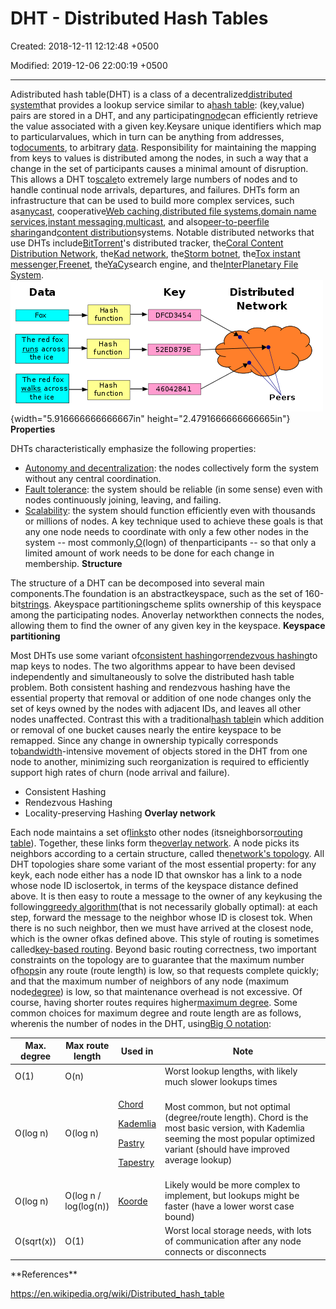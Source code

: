 # DHT - Distributed Hash Tables

Created: 2018-12-11 12:12:48 +0500

Modified: 2019-12-06 22:00:19 +0500

---

Adistributed hash table(DHT) is a class of a decentralized[distributed system](https://en.wikipedia.org/wiki/Distributed_computing)that provides a lookup service similar to a[hash table](https://en.wikipedia.org/wiki/Hash_table): (key,value) pairs are stored in a DHT, and any participating[node](https://en.wikipedia.org/wiki/Node_(networking))can efficiently retrieve the value associated with a given key.Keysare unique identifiers which map to particularvalues, which in turn can be anything from addresses, to[documents](https://en.wikipedia.org/wiki/Electronic_document), to arbitrary [data](https://en.wikipedia.org/wiki/Data_(computing)). Responsibility for maintaining the mapping from keys to values is distributed among the nodes, in such a way that a change in the set of participants causes a minimal amount of disruption. This allows a DHT to[scale](https://en.wikipedia.org/wiki/Scale_(computing))to extremely large numbers of nodes and to handle continual node arrivals, departures, and failures.
DHTs form an infrastructure that can be used to build more complex services, such as[anycast](https://en.wikipedia.org/wiki/Anycast), cooperative[Web caching](https://en.wikipedia.org/wiki/Web_cache),[distributed file systems](https://en.wikipedia.org/wiki/Distributed_file_system),[domain name services](https://en.wikipedia.org/wiki/Domain_name_system),[instant messaging](https://en.wikipedia.org/wiki/Instant_messaging),[multicast](https://en.wikipedia.org/wiki/Multicast), and also[peer-to-peer](https://en.wikipedia.org/wiki/Peer-to-peer)[file sharing](https://en.wikipedia.org/wiki/File_sharing)and[content distribution](https://en.wikipedia.org/wiki/Content_distribution)systems. Notable distributed networks that use DHTs include[BitTorrent](https://en.wikipedia.org/wiki/BitTorrent_(protocol))'s distributed tracker, the[Coral Content Distribution Network](https://en.wikipedia.org/wiki/Coral_Content_Distribution_Network), the[Kad network](https://en.wikipedia.org/wiki/Kad_network), the[Storm botnet](https://en.wikipedia.org/wiki/Storm_botnet), the[Tox instant messenger](https://en.wikipedia.org/wiki/Tox_(protocol)),[Freenet](https://en.wikipedia.org/wiki/Freenet), the[YaCy](https://en.wikipedia.org/wiki/YaCy)search engine, and the[InterPlanetary File System](https://en.wikipedia.org/wiki/InterPlanetary_File_System).
![Data across acros the ice function Hash function Hash fun ction Key oe79E 604284 Distributed Network peers ](media/DHT---Distributed-Hash-Tables-image1.png){width="5.916666666666667in" height="2.4791666666666665in"}
**Properties**

DHTs characteristically emphasize the following properties:
-   [Autonomy and decentralization](https://en.wikipedia.org/wiki/Decentralized_computing): the nodes collectively form the system without any central coordination.
-   [Fault tolerance](https://en.wikipedia.org/wiki/Fault_tolerance): the system should be reliable (in some sense) even with nodes continuously joining, leaving, and failing.
-   [Scalability](https://en.wikipedia.org/wiki/Scale_(computing)): the system should function efficiently even with thousands or millions of nodes.
A key technique used to achieve these goals is that any one node needs to coordinate with only a few other nodes in the system -- most commonly,[O](https://en.wikipedia.org/wiki/Big_O_notation)(logn) of thenparticipants -- so that only a limited amount of work needs to be done for each change in membership.
**Structure**

The structure of a DHT can be decomposed into several main components.The foundation is an abstractkeyspace, such as the set of 160-bit[strings](https://en.wikipedia.org/wiki/String_(computer_science)). Akeyspace partitioningscheme splits ownership of this keyspace among the participating nodes. Anoverlay networkthen connects the nodes, allowing them to find the owner of any given key in the keyspace.
**Keyspace partitioning**

Most DHTs use some variant of[consistent hashing](https://en.wikipedia.org/wiki/Consistent_hashing)or[rendezvous hashing](https://en.wikipedia.org/wiki/Rendezvous_hashing)to map keys to nodes. The two algorithms appear to have been devised independently and simultaneously to solve the distributed hash table problem.
Both consistent hashing and rendezvous hashing have the essential property that removal or addition of one node changes only the set of keys owned by the nodes with adjacent IDs, and leaves all other nodes unaffected. Contrast this with a traditional[hash table](https://en.wikipedia.org/wiki/Hash_table)in which addition or removal of one bucket causes nearly the entire keyspace to be remapped. Since any change in ownership typically corresponds to[bandwidth](https://en.wikipedia.org/wiki/Bandwidth_(computing))-intensive movement of objects stored in the DHT from one node to another, minimizing such reorganization is required to efficiently support high rates of churn (node arrival and failure).
-   Consistent Hashing
-   Rendezvous Hashing
-   Locality-preserving Hashing
**Overlay network**

Each node maintains a set of[links](https://en.wikipedia.org/wiki/Data_link)to other nodes (itsneighborsor[routing table](https://en.wikipedia.org/wiki/Routing_table)). Together, these links form the[overlay network](https://en.wikipedia.org/wiki/Overlay_network). A node picks its neighbors according to a certain structure, called the[network's topology](https://en.wikipedia.org/wiki/Network_topology).
All DHT topologies share some variant of the most essential property: for any keyk, each node either has a node ID that ownskor has a link to a node whose node ID isclosertok, in terms of the keyspace distance defined above. It is then easy to route a message to the owner of any keykusing the following[greedy algorithm](https://en.wikipedia.org/wiki/Greedy_algorithm)(that is not necessarily globally optimal): at each step, forward the message to the neighbor whose ID is closest tok. When there is no such neighbor, then we must have arrived at the closest node, which is the owner ofkas defined above. This style of routing is sometimes called[key-based routing](https://en.wikipedia.org/wiki/Key-based_routing).
Beyond basic routing correctness, two important constraints on the topology are to guarantee that the maximum number of[hops](https://en.wikipedia.org/wiki/Hop_(networking))in any route (route length) is low, so that requests complete quickly; and that the maximum number of neighbors of any node (maximum node[degree](https://en.wikipedia.org/wiki/Degree_(graph_theory))) is low, so that maintenance overhead is not excessive. Of course, having shorter routes requires higher[maximum degree](https://en.wikipedia.org/wiki/Maximum_degree). Some common choices for maximum degree and route length are as follows, wherenis the number of nodes in the DHT, using[Big O notation](https://en.wikipedia.org/wiki/Big_O_notation):

<table>
<colgroup>
<col style="width: 13%" />
<col style="width: 15%" />
<col style="width: 13%" />
<col style="width: 57%" />
</colgroup>
<thead>
<tr class="header">
<th>Max. degree</th>
<th>Max route length</th>
<th>Used in</th>
<th>Note</th>
</tr>
</thead>
<tbody>
<tr class="odd">
<td>O(1)</td>
<td>O(n)</td>
<td></td>
<td>Worst lookup lengths, with likely much slower lookups times</td>
</tr>
<tr class="even">
<td>O(log n)</td>
<td>O(log n)</td>
<td><p><a href="https://en.wikipedia.org/wiki/Chord_(peer-to-peer)">Chord</a></p>
<p><a href="https://en.wikipedia.org/wiki/Kademlia">Kademlia</a></p>
<p><a href="https://en.wikipedia.org/wiki/Pastry_(DHT)">Pastry</a></p>
<p><a href="https://en.wikipedia.org/wiki/Tapestry_(DHT)">Tapestry</a></p></td>
<td>Most common, but not optimal (degree/route length). Chord is the most basic version, with Kademlia seeming the most popular optimized variant (should have improved average lookup)</td>
</tr>
<tr class="odd">
<td>O(log n)</td>
<td>O(log n / log(log(n))</td>
<td><a href="https://en.wikipedia.org/wiki/Koorde">Koorde</a></td>
<td>Likely would be more complex to implement, but lookups might be faster (have a lower worst case bound)</td>
</tr>
<tr class="even">
<td>O(sqrt(x))</td>
<td>O(1)</td>
<td></td>
<td>Worst local storage needs, with lots of communication after any node connects or disconnects</td>
</tr>
</tbody>
</table>
**References**

<https://en.wikipedia.org/wiki/Distributed_hash_table>

